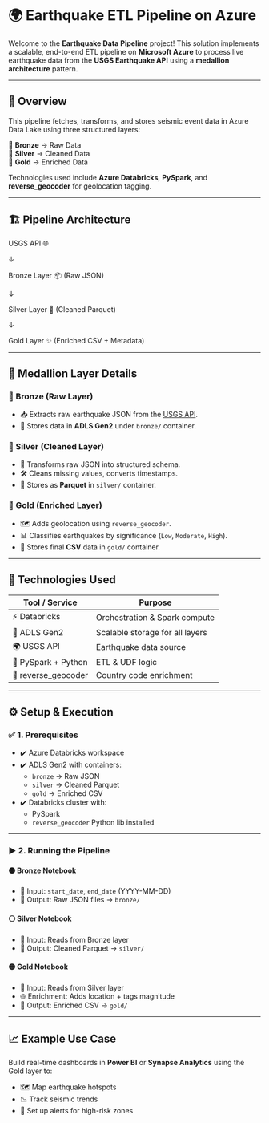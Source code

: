 # 🌍 Earthquake ETL Pipeline on Azure

Welcome to the **Earthquake Data Pipeline** project! This solution implements a scalable, end-to-end ETL pipeline on **Microsoft Azure** to process live earthquake data from the **USGS Earthquake API** using a **medallion architecture** pattern.

---

## 🚀 Overview

This pipeline fetches, transforms, and stores seismic event data in Azure Data Lake using three structured layers:

🔹 **Bronze** → Raw Data  
🔸 **Silver** → Cleaned Data  
🔶 **Gold** → Enriched Data

Technologies used include **Azure Databricks**, **PySpark**, and **reverse_geocoder** for geolocation tagging.

---

## 🏗️ Pipeline Architecture


USGS API 🌐

↓

Bronze Layer 📦 (Raw JSON)

↓

Silver Layer 🧹 (Cleaned Parquet)

↓

Gold Layer ✨ (Enriched CSV + Metadata)



---

## 🥇 Medallion Layer Details

### 🥉 Bronze (Raw Layer)
- 📥 Extracts raw earthquake JSON from the [USGS API](https://earthquake.usgs.gov/fdsnws/event/1/).
- 💾 Stores data in **ADLS Gen2** under `bronze/` container.

### 🥈 Silver (Cleaned Layer)
- 🧽 Transforms raw JSON into structured schema.
- 🛠️ Cleans missing values, converts timestamps.
- 💾 Stores as **Parquet** in `silver/` container.

### 🥇 Gold (Enriched Layer)
- 🗺️ Adds geolocation using `reverse_geocoder`.
- 📊 Classifies earthquakes by significance (`Low`, `Moderate`, `High`).
- 💾 Stores final **CSV** data in `gold/` container.

---

## 🧰 Technologies Used

| Tool / Service        | Purpose                        |
|-----------------------|--------------------------------|
| ⚡ Databricks         | Orchestration & Spark compute |
| 🧊 ADLS Gen2          | Scalable storage for all layers |
| 🌍 USGS API           | Earthquake data source        |
| 🐍 PySpark + Python   | ETL & UDF logic               |
| 📍 reverse_geocoder   | Country code enrichment       |

---

## ⚙️ Setup & Execution

### ✅ 1. Prerequisites
- ✔️ Azure Databricks workspace
- ✔️ ADLS Gen2 with containers:
  - `bronze` → Raw JSON
  - `silver` → Cleaned Parquet
  - `gold` → Enriched CSV
- ✔️ Databricks cluster with:
  - PySpark
  - `reverse_geocoder` Python lib installed

---

### ▶️ 2. Running the Pipeline

#### 🟤 Bronze Notebook
- 📅 Input: `start_date`, `end_date` (YYYY-MM-DD)
- 📂 Output: Raw JSON files → `bronze/`

#### ⚪ Silver Notebook
- 🔄 Input: Reads from Bronze layer
- 📂 Output: Cleaned Parquet → `silver/`

#### 🟡 Gold Notebook
- 🔄 Input: Reads from Silver layer
- 🌐 Enrichment: Adds location + tags magnitude
- 📂 Output: Enriched CSV → `gold/`

---

## 📈 Example Use Case
Build real-time dashboards in **Power BI** or **Synapse Analytics** using the Gold layer to:
- 🗺️ Map earthquake hotspots
- 📉 Track seismic trends
- 🚨 Set up alerts for high-risk zones

